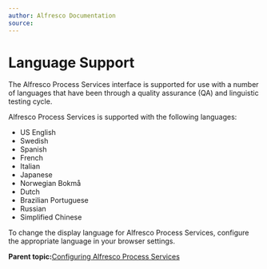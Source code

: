 ```yaml
---
author: Alfresco Documentation
source: 
---
```


# Language Support

The Alfresco Process Services interface is supported for use with a number of languages that have been through a quality assurance \(QA\) and linguistic testing cycle.

Alfresco Process Services is supported with the following languages:

-   US English
-   Swedish
-   Spanish
-   French
-   Italian
-   Japanese
-   Norwegian Bokmå
-   Dutch
-   Brazilian Portuguese
-   Russian
-   Simplified Chinese

To change the display language for Alfresco Process Services, configure the appropriate language in your browser settings.

**Parent topic:**[Configuring Alfresco Process Services](../topics/administration_application_config.md)

